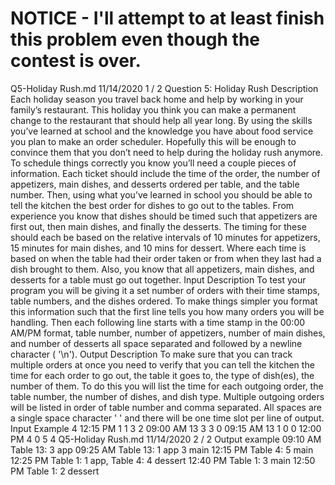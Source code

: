 # NOTICE - I'll attempt to at least finish this problem even though the contest is over.

Q5-Holiday Rush.md 11/14/2020
1 / 2
Question 5: Holiday Rush
Description
Each holiday season you travel back home and help by working in your family’s restaurant. This holiday you
think you can make a permanent change to the restaurant that should help all year long. By using the skills
you’ve learned at school and the knowledge you have about food service you plan to make an order
scheduler. Hopefully this will be enough to convince them that you don’t need to help during the holiday rush
anymore.
To schedule things correctly you know you’ll need a couple pieces of information. Each ticket should include
the time of the order, the number of appetizers, main dishes, and desserts ordered per table, and the table
number. Then, using what you’ve learned in school you should be able to tell the kitchen the best order for
dishes to go out to the tables. From experience you know that dishes should be timed such that appetizers
are first out, then main dishes, and finally the desserts. The timing for these should each be based on the
relative intervals of 10 minutes for appetizers, 15 minutes for main dishes, and 10 mins for dessert. Where
each time is based on when the table had their order taken or from when they last had a dish brought to
them. Also, you know that all appetizers, main dishes, and desserts for a table must go out together.
Input Description
To test your program you will be giving it a set number of orders with their time stamps, table numbers, and
the dishes ordered. To make things simpler you format this information such that the first line tells you how
many orders you will be handling. Then each following line starts with a time stamp in the 00:00 AM/PM
format, table number, number of appetizers, number of main dishes, and number of desserts all space
separated and followed by a newline character ( '\n').
Output Description
To make sure that you can track multiple orders at once you need to verify that you can tell the kitchen the
time for each order to go out, the table it goes to, the type of dish(es), the number of them. To do this you will
list the time for each outgoing order, the table number, the number of dishes, and dish type. Multiple
outgoing orders will be listed in order of table number and comma separated. All spaces are a single space
character ' ' and there will be one time slot per line of output.
Input Example
4
12:15 PM 1 1 3 2
09:00 AM 13 3 3 0
09:15 AM 13 1 0 0
12:00 PM 4 0 5 4
Q5-Holiday Rush.md 11/14/2020
2 / 2
Output example
09:10 AM Table 13: 3 app
09:25 AM Table 13: 1 app 3 main
12:15 PM Table 4: 5 main
12:25 PM Table 1: 1 app, Table 4: 4 dessert
12:40 PM Table 1: 3 main
12:50 PM Table 1: 2 dessert
